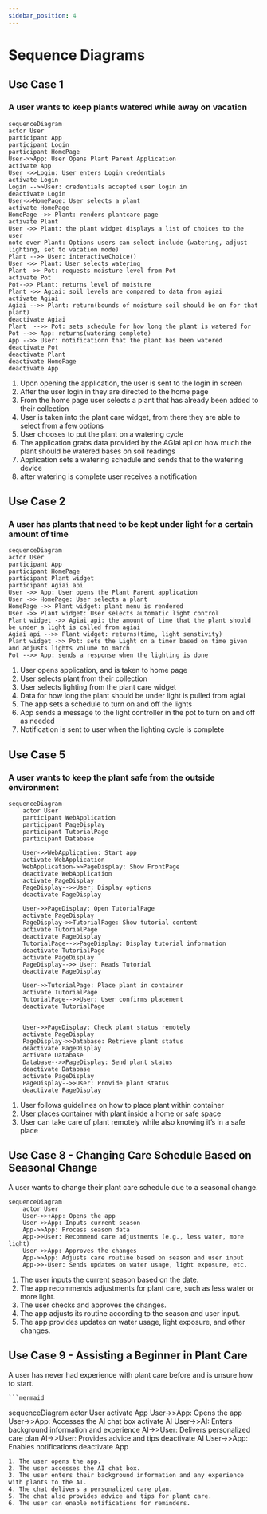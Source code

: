 ```yaml
---
sidebar_position: 4
---
```


# Sequence Diagrams
## Use Case 1
### A user wants to keep plants watered while away on vacation

```mermaid
sequenceDiagram
actor User
participant App
participant Login
participant HomePage
User->>App: User Opens Plant Parent Application
activate App
User ->>Login: User enters Login credentials
activate Login
Login -->>User: credentials accepted user login in
deactivate Login
User->>HomePage: User selects a plant
activate HomePage
HomePage ->> Plant: renders plantcare page
activate Plant
User ->> Plant: the plant widget displays a list of choices to the user
note over Plant: Options users can select include (watering, adjust lighting, set to vacation mode)
Plant -->> User: interactiveChoice()
User ->> Plant: User selects watering
Plant ->> Pot: requests moisture level from Pot
activate Pot
Pot-->> Plant: returns level of moisture
Plant ->> Agiai: soil levels are compared to data from agiai
activate Agiai
Agiai -->> Plant: return(bounds of moisture soil should be on for that plant)
deactivate Agiai
Plant  -->> Pot: sets schedule for how long the plant is watered for
Pot -->> App: returns(watering complete)
App -->> User: notificationn that the plant has been watered
deactivate Pot
deactivate Plant
deactivate HomePage
deactivate App

```
  1. Upon opening the application, the user is sent to the login in screen
  2. After the user login in they are directed to the home page
  3. From the home page user selects a plant that has already been added to their collection
  4. User is taken into the plant care widget, from there they are able to select from a few options
  5. User chooses to put the plant on a watering cycle
  6. The application grabs data provided by the AGIai api on how much the plant should be watered bases on soil readings
  7. Application sets a watering schedule and sends that to the watering device
  8. after watering is complete user receives a notification
## Use Case 2
### A user has plants that need to be kept under light for a certain amount of time
```mermaid
sequenceDiagram
actor User
participant App
participant HomePage
participant Plant widget
participant Agiai api
User ->> App: User opens the Plant Parent application
User ->> HomePage: User selects a plant
HomePage ->> Plant widget: plant menu is rendered
User ->> Plant widget: User selects automatic light control
Plant widget ->> Agiai api: the amount of time that the plant should be under a light is called from agiai
Agiai api -->> Plant widget: returns(time, light senstivity)
Plant widget ->> Pot: sets the Light on a timer based on time given and adjusts lights volume to match
Pot -->> App: sends a response when the lighting is done
```
  1. User opens application, and is taken to home page
  2. User selects plant from their collection
  3. User selects lighting from the plant care widget
  4. Data for how long the plant should be under light is pulled from agiai
  5. The app sets a schedule to turn on and off the lights
  6. App sends a message to the light controller in the pot to turn on and off as needed
  7. Notification is sent to user when the lighting cycle is complete


## Use Case 5
### A user wants to keep the plant safe from the outside environment
```mermaid
sequenceDiagram
    actor User
    participant WebApplication
    participant PageDisplay
    participant TutorialPage
    participant Database

    User->>WebApplication: Start app
    activate WebApplication
    WebApplication->>PageDisplay: Show FrontPage
    deactivate WebApplication
    activate PageDisplay
    PageDisplay-->>User: Display options
    deactivate PageDisplay

    User->>PageDisplay: Open TutorialPage
    activate PageDisplay
    PageDisplay->>TutorialPage: Show tutorial content
    activate TutorialPage
    deactivate PageDisplay
    TutorialPage-->>PageDisplay: Display tutorial information
    deactivate TutorialPage
    activate PageDisplay
    PageDisplay-->> User: Reads Tutorial
    deactivate PageDisplay

    User->>TutorialPage: Place plant in container
    activate TutorialPage
    TutorialPage-->>User: User confirms placement
    deactivate TutorialPage


    User->>PageDisplay: Check plant status remotely
    activate PageDisplay
    PageDisplay->>Database: Retrieve plant status
    deactivate PageDisplay
    activate Database
    Database-->>PageDisplay: Send plant status
    deactivate Database
    activate PageDisplay
    PageDisplay-->>User: Provide plant status
    deactivate PageDisplay
```
1. User follows guidelines on how to place plant within container
2. User places container with plant inside a home or safe space
3. User can take care of plant remotely while also knowing it’s in a safe place

  

## Use Case 8 - Changing Care Schedule Based on Seasonal Change
A user wants to change their plant care schedule due to a seasonal change.


```mermaid
sequenceDiagram
    actor User
    User->>+App: Opens the app
    User->>App: Inputs current season
    App->>App: Process season data
    App->>User: Recommend care adjustments (e.g., less water, more light)
    User->>App: Approves the changes
    App->>App: Adjusts care routine based on season and user input
    App->>-User: Sends updates on water usage, light exposure, etc.

```
1. The user inputs the current season based on the date.
2. The app recommends adjustments for plant care, such as less water or more light.
3. The user checks and approves the changes.
4. The app adjusts its routine according to the season and user input.
5. The app provides updates on water usage, light exposure, and other changes.


## Use Case 9 - Assisting a Beginner in Plant Care
A user has never had experience with plant care before and is unsure how to start.


    ```mermaid
   sequenceDiagram
    actor User
    activate App
    User->>App: Opens the app
    User->>App: Accesses the AI chat box
   activate AI
    User->>AI: Enters background information and experience
    AI->>User: Delivers personalized care plan
    AI->>User: Provides advice and tips
   deactivate AI
    User->>App: Enables notifications
   deactivate App

   ```
1. The user opens the app.
2. The user accesses the AI chat box.
3. The user enters their background information and any experience with plants to the AI.
4. The chat delivers a personalized care plan.
5. The chat also provides advice and tips for plant care.
6. The user can enable notifications for reminders.
  
